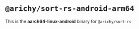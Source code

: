 # `@arichy/sort-rs-android-arm64`

This is the **aarch64-linux-android** binary for `@arichy/sort-rs`
